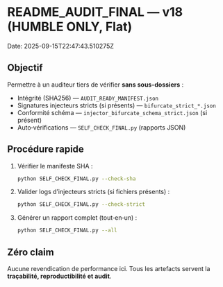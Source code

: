 # README_AUDIT_FINAL — v18 (HUMBLE ONLY, Flat)

Date: 2025-09-15T22:47:43.510275Z

## Objectif
Permettre à un auditeur tiers de vérifier **sans sous-dossiers** :
- Intégrité (SHA256) — `AUDIT_READY_MANIFEST.json`
- Signatures injecteurs stricts (si présents) — `bifurcate_strict_*.json`
- Conformité schéma — `injector_bifurcate_schema_strict.json` (si présent)
- Auto‑vérifications — `SELF_CHECK_FINAL.py` (rapports JSON)

## Procédure rapide
1. Vérifier le manifeste SHA :
   ```bash
   python SELF_CHECK_FINAL.py --check-sha
   ```
2. Valider logs d’injecteurs stricts (si fichiers présents) :
   ```bash
   python SELF_CHECK_FINAL.py --check-strict
   ```
3. Générer un rapport complet (tout‑en‑un) :
   ```bash
   python SELF_CHECK_FINAL.py --all
   ```

## Zéro claim
Aucune revendication de performance ici. Tous les artefacts servent la **traçabilité, reproductibilité et audit**.
